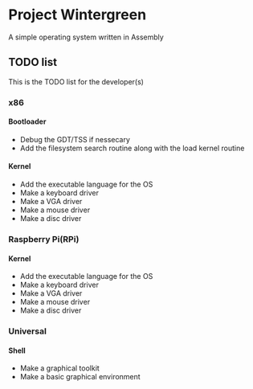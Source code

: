 # Project Wintergreen
A simple operating system written in Assembly
## TODO list
This is the TODO list for the developer(s)
### x86
#### Bootloader
- Debug the GDT/TSS if nessecary
- Add the filesystem search routine along with the load kernel routine

#### Kernel
- Add the executable language for the OS
- Make a keyboard driver
- Make a VGA driver
- Make a mouse driver
- Make a disc driver

### Raspberry Pi(RPi)
#### Kernel
- Add the executable language for the OS
- Make a keyboard driver
- Make a VGA driver
- Make a mouse driver
- Make a disc driver

### Universal
#### Shell
- Make a graphical toolkit
- Make a basic graphical environment
